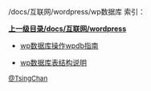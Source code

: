 /docs/互联网/wordpress/wp数据库 索引：


**[上一级目录/docs/互联网/wordpress](/docs/互联网/wordpress/index.md)**

- [wp数据库操作wpdb指南](/docs/互联网/wordpress/wp数据库/wp数据库操作wpdb指南.md)

- [wp数据库表结构说明](/docs/互联网/wordpress/wp数据库/wp数据库表结构说明.md)


<font size=2 color='grey'> [@TsingChan](https://github.com/tsingchan) </font>